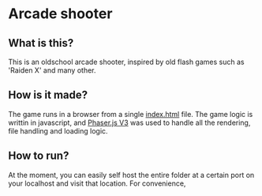 # Arcade shooter

## What is this?
This is an oldschool arcade shooter, inspired by old flash games such as 'Raiden X' and many other.

## How is it made?
The game runs in a browser from a single [index.html](index.html) file.
The game logic is writtin in javascript, and [Phaser.js V3](https://www.https://phaser.io/phaser3.com "Phaser 3") was used to handle all the rendering, file handling and loading logic.


## How to run?
At the moment, you can easily self host the entire folder at a certain port on your localhost and visit that location. For convenience, 